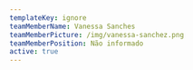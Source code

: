 ```yaml
---
templateKey: ignore
teamMemberName: Vanessa Sanches
teamMemberPicture: /img/vanessa-sanchez.png
teamMemberPosition: Não informado
active: true
---
```

